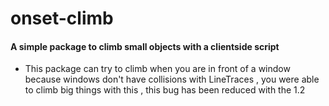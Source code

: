 # onset-climb

#### A simple package to climb small objects with a clientside script

* This package can try to climb when you are in front of a window because windows don't have collisions with LineTraces , you were able to climb big things with this , this bug has been reduced with the 1.2